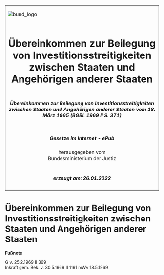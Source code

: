 <span id="DECKBLATT.html"></span>

<table border="0" frame="border" width="100%">

<tr valign="top">

<td align="left">

![bund\_logo](BfJ_2021_Web_de_de.gif)

</td>

<td align="right">

 

</td>

</tr>

<tr align="center" valign="middle">

<td colspan="2">

# Übereinkommen zur Beilegung von Investitionsstreitigkeiten zwischen Staaten und Angehörigen anderer Staaten

</td>

</tr>

<tr align="center" valign="middle">

<td colspan="2">

##### Übereinkommen zur Beilegung von Investitionsstreitigkeiten zwischen Staaten und Angehörigen anderer Staaten vom 18. März 1965 (BGBl. 1969 II S. 371)

</td>

</tr>

<tr align="center" valign="middle">

<td colspan="2">

  
  

##### Gesetze im Internet - ePub  
  
herausgegeben vom  
Bundesministerium der Justiz

</td>

</tr>

<tr align="center" valign="bottom">

<td colspan="2">

  
  

##### erzeugt am: 26.01.2022

</td>

</tr>

</table>

<span id="BJNR203710969.html"></span>

# Übereinkommen zur Beilegung von Investitionsstreitigkeiten zwischen Staaten und Angehörigen anderer Staaten

<div>

  
**Fußnote**

<div class="jnhtml">

<div>

<div class="jurAbsatz">

G v. 25.2.1969 II 369  
Inkraft gem. Bek. v. 30.5.1969 II 1191 mWv 18.5.1969

</div>

</div>

</div>

</div>

